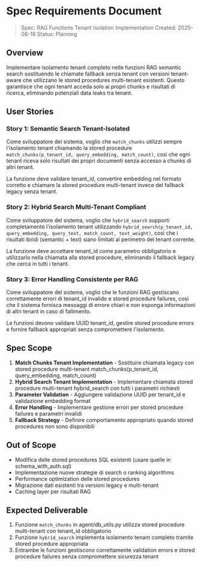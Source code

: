 # Spec Requirements Document

> Spec: RAG Functions Tenant Isolation Implementation
> Created: 2025-08-18
> Status: Planning

## Overview

Implementare isolamento tenant completo nelle funzioni RAG semantic search sostituendo le chiamate fallback senza tenant con versioni tenant-aware che utilizzano le stored procedures multi-tenant esistenti. Questo garantisce che ogni tenant acceda solo ai propri chunks e risultati di ricerca, eliminando potenziali data leaks tra tenant.

## User Stories

### Story 1: Semantic Search Tenant-Isolated

Come sviluppatore del sistema, voglio che `match_chunks` utilizzi sempre l'isolamento tenant chiamando la stored procedure `match_chunks(p_tenant_id, query_embedding, match_count)`, così che ogni tenant riceva solo risultati dei propri documenti senza accesso a chunks di altri tenant.

La funzione deve validare tenant_id, convertire embedding nel formato corretto e chiamare la stored procedure multi-tenant invece del fallback legacy senza tenant.

### Story 2: Hybrid Search Multi-Tenant Compliant

Come sviluppatore del sistema, voglio che `hybrid_search` supporti completamente l'isolamento tenant utilizzando `hybrid_search(p_tenant_id, query_embedding, query_text, match_count, text_weight)`, così che i risultati ibridi (semantic + text) siano limitati al perimetro del tenant corrente.

La funzione deve accettare tenant_id come parametro obbligatorio e utilizzarlo nella chiamata alla stored procedure, eliminando il fallback legacy che cerca in tutti i tenant.

### Story 3: Error Handling Consistente per RAG

Come sviluppatore del sistema, voglio che le funzioni RAG gestiscano correttamente errori di tenant_id invalido e stored procedure failures, così che il sistema fornisca messaggi di errore chiari e non esponga informazioni di altri tenant in caso di fallimento.

Le funzioni devono validare UUID tenant_id, gestire stored procedure errors e fornire fallback appropriati senza compromettere l'isolamento.

## Spec Scope

1. **Match Chunks Tenant Implementation** - Sostituire chiamata legacy con stored procedure multi-tenant match_chunks(p_tenant_id, query_embedding, match_count)
2. **Hybrid Search Tenant Implementation** - Implementare chiamata stored procedure multi-tenant hybrid_search con tutti i parametri richiesti
3. **Parameter Validation** - Aggiungere validazione UUID per tenant_id e validazione embedding format
4. **Error Handling** - Implementare gestione errori per stored procedure failures e parametri invalidi
5. **Fallback Strategy** - Definire comportamento appropriato quando stored procedures non sono disponibili

## Out of Scope

- Modifica delle stored procedures SQL esistenti (usare quelle in schema_with_auth.sql)
- Implementazione nuove strategie di search o ranking algorithms
- Performance optimization delle stored procedures
- Migrazione dati esistenti tra versioni legacy e multi-tenant
- Caching layer per risultati RAG

## Expected Deliverable

1. Funzione `match_chunks` in agent/db_utils.py utilizza stored procedure multi-tenant con tenant_id obbligatorio
2. Funzione `hybrid_search` implementa isolamento tenant completo tramite stored procedure appropriata
3. Entrambe le funzioni gestiscono correttamente validation errors e stored procedure failures senza compromettere sicurezza tenant